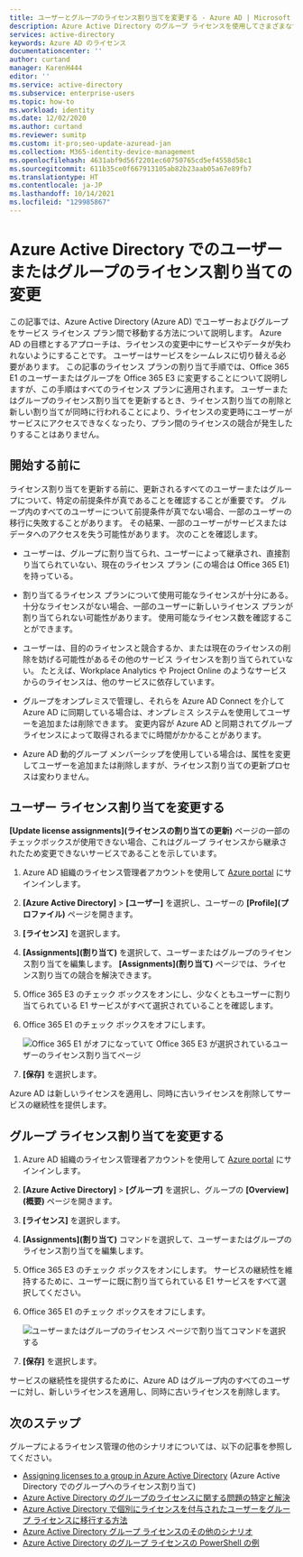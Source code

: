 ```yaml
---
title: ユーザーとグループのライセンス割り当てを変更する - Azure AD | Microsoft Docs
description: Azure Active Directory のグループ ライセンスを使用してさまざまなサービス プランにグループ内のユーザーを移行する方法
services: active-directory
keywords: Azure AD のライセンス
documentationcenter: ''
author: curtand
manager: KarenH444
editor: ''
ms.service: active-directory
ms.subservice: enterprise-users
ms.topic: how-to
ms.workload: identity
ms.date: 12/02/2020
ms.author: curtand
ms.reviewer: sumitp
ms.custom: it-pro;seo-update-azuread-jan
ms.collection: M365-identity-device-management
ms.openlocfilehash: 4631abf9d56f2201ec60750765cd5ef4558d58c1
ms.sourcegitcommit: 611b35ce0f667913105ab82b23aab05a67e89fb7
ms.translationtype: HT
ms.contentlocale: ja-JP
ms.lasthandoff: 10/14/2021
ms.locfileid: "129985867"
---
```

# <a name="change-license-assignments-for-a-user-or-group-in-azure-active-directory"></a>Azure Active Directory でのユーザーまたはグループのライセンス割り当ての変更

この記事では、Azure Active Directory (Azure AD) でユーザーおよびグループをサービス ライセンス プラン間で移動する方法について説明します。 Azure AD の目標とするアプローチは、ライセンスの変更中にサービスやデータが失われないようにすることです。 ユーザーはサービスをシームレスに切り替える必要があります。 この記事のライセンス プランの割り当て手順では、Office 365 E1 のユーザーまたはグループを Office 365 E3 に変更することについて説明しますが、この手順はすべてのライセンス プランに適用されます。 ユーザーまたはグループのライセンス割り当てを更新するとき、ライセンス割り当ての削除と新しい割り当てが同時に行われることにより、ライセンスの変更時にユーザーがサービスにアクセスできなくなったり、プラン間のライセンスの競合が発生したりすることはありません。

## <a name="before-you-begin"></a>開始する前に

ライセンス割り当てを更新する前に、更新されるすべてのユーザーまたはグループについて、特定の前提条件が真であることを確認することが重要です。 グループ内のすべてのユーザーについて前提条件が真でない場合、一部のユーザーの移行に失敗することがあります。 その結果、一部のユーザーがサービスまたはデータへのアクセスを失う可能性があります。 次のことを確認します。

- ユーザーは、グループに割り当てられ、ユーザーによって継承され、直接割り当てられていない、現在のライセンス プラン (この場合は Office 365 E1) を持っている。

- 割り当てるライセンス プランについて使用可能なライセンスが十分にある。 十分なライセンスがない場合、一部のユーザーに新しいライセンス プランが割り当てられない可能性があります。 使用可能なライセンス数を確認することができます。

- ユーザーは、目的のライセンスと競合するか、または現在のライセンスの削除を妨げる可能性があるその他のサービス ライセンスを割り当てられていない。 たとえば、Workplace Analytics や Project Online のようなサービスからのライセンスは、他のサービスに依存しています。

- グループをオンプレミスで管理し、それらを Azure AD Connect を介して Azure AD に同期している場合は、オンプレミス システムを使用してユーザーを追加または削除できます。 変更内容が Azure AD と同期されてグループ ライセンスによって取得されるまでに時間がかかることがあります。

- Azure AD 動的グループ メンバーシップを使用している場合は、属性を変更してユーザーを追加または削除しますが、ライセンス割り当ての更新プロセスは変わりません。

## <a name="change-user-license-assignments"></a>ユーザー ライセンス割り当てを変更する

**[Update license assignments]\(ライセンスの割り当ての更新\)** ページの一部のチェックボックスが使用できない場合、これはグループ ライセンスから継承されたため変更できないサービスであることを示しています。

1. Azure AD 組織のライセンス管理者アカウントを使用して [Azure portal](https://portal.azure.com/) にサインインします。
1. **[Azure Active Directory]**  >  **[ユーザー]** を選択し、ユーザーの **[Profile]\(プロファイル\)** ページを開きます。
1. **[ライセンス]** を選択します。
1. **[Assignments]\(割り当て\)** を選択して、ユーザーまたはグループのライセンス割り当てを編集します。 **[Assignments]\(割り当て\)** ページでは、ライセンス割り当ての競合を解決できます。
1. Office 365 E3 のチェック ボックスをオンにし、少なくともユーザーに割り当てられている E1 サービスがすべて選択されていることを確認します。
1. Office 365 E1 のチェック ボックスをオフにします。

    ![Office 365 E1 がオフになっていて Office 365 E3 が選択されているユーザーのライセンス割り当てページ](./media/licensing-groups-change-licenses/update-user-license-assignments.png)

1. **[保存]** を選択します。

Azure AD は新しいライセンスを適用し、同時に古いライセンスを削除してサービスの継続性を提供します。

## <a name="change-group-license-assignments"></a>グループ ライセンス割り当てを変更する

1. Azure AD 組織のライセンス管理者アカウントを使用して [Azure portal](https://portal.azure.com/) にサインインします。
1. **[Azure Active Directory]**  >  **[グループ]** を選択し、グループの **[Overview]\(概要\)** ページを開きます。
1. **[ライセンス]** を選択します。
1. **[Assignments]\(割り当て\)** コマンドを選択して、ユーザーまたはグループのライセンス割り当てを編集します。
1. Office 365 E3 のチェック ボックスをオンにします。 サービスの継続性を維持するために、ユーザーに既に割り当てられている E1 サービスをすべて選択してください。
1. Office 365 E1 のチェック ボックスをオフにします。

    ![ユーザーまたはグループのライセンス ページで割り当てコマンドを選択する](./media/licensing-groups-change-licenses/update-group-license-assignments.png)

1. **[保存]** を選択します。

サービスの継続性を提供するために、Azure AD はグループ内のすべてのユーザーに対し、新しいライセンスを適用し、同時に古いライセンスを削除します。

## <a name="next-steps"></a>次のステップ

グループによるライセンス管理の他のシナリオについては、以下の記事を参照してください。

- [Assigning licenses to a group in Azure Active Directory](licensing-groups-assign.md) (Azure Active Directory でのグループへのライセンス割り当て)
- [Azure Active Directory のグループのライセンスに関する問題の特定と解決](licensing-groups-resolve-problems.md)
- [Azure Active Directory で個別にライセンスを付与されたユーザーをグループ ライセンスに移行する方法](licensing-groups-migrate-users.md)
- [Azure Active Directory グループ ライセンスのその他のシナリオ](licensing-group-advanced.md)
- [Azure Active Directory のグループ ライセンスの PowerShell の例](licensing-ps-examples.md)
